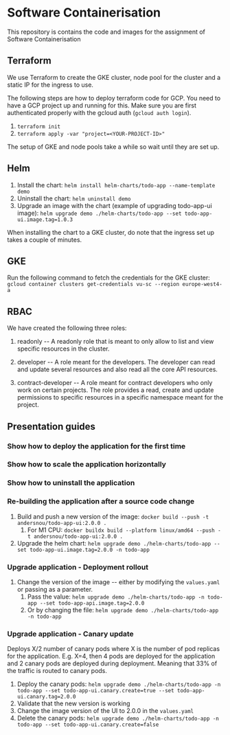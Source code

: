 # Software Containerisation
This repository is contains the code and images for the assignment of Software Containerisation

## Terraform

We use Terraform to create the GKE cluster, node pool for the cluster and a static IP for the ingress to use.

The following steps are how to deploy terraform code for GCP. You need to have a GCP project up and running for this.
Make sure you are first authenticated properly with the gcloud auth (`gcloud auth login`).

1. `terraform init`
2. `terraform apply -var "project=<YOUR-PROJECT-ID>"`

The setup of GKE and node pools take a while so wait until they are set up.

## Helm

1. Install the chart: `helm install helm-charts/todo-app --name-template demo`
2. Uninstall the chart: `helm uninstall demo`
3. Upgrade an image with the chart (example of upgrading todo-app-ui image):
`helm upgrade demo ./helm-charts/todo-app --set todo-app-ui.image.tag=1.0.3`

When installing the chart to a GKE cluster, do note that the ingress set up takes a couple of minutes.

## GKE

Run the following command to fetch the credentials for the GKE cluster:
`gcloud container clusters get-credentials vu-sc --region europe-west4-a `


## RBAC

We have created the following three roles:

1. readonly -- A readonly role that is meant to only allow to list and view specific resources in the cluster.

2. developer -- A role meant for the developers. The developer can read and update several resources and also
read all the core API resources.

3. contract-developer -- A role meant for contract developers who only work on certain projects. The role provides
a read, create and update permissions to specific resources in a specific namespace meant for the project.

   
## Presentation guides

### Show how to deploy the application for the first time

### Show how to scale the application horizontally

### Show how to uninstall the application

### Re-building the application after a source code change

1. Build and push a new version of the image: `docker build --push -t andersnou/todo-app-ui:2.0.0 .`
   1.  For M1 CPU: `docker buildx build --platform linux/amd64 --push -t andersnou/todo-app-ui:2.0.0 .`
2. Upgrade the helm chart: `helm upgrade demo ./helm-charts/todo-app --set todo-app-ui.image.tag=2.0.0 -n todo-app`


### Upgrade application - Deployment rollout

1. Change the version of the image -- either by modifying the `values.yaml` or passing as a parameter.
   1. Pass the value: `helm upgrade demo ./helm-charts/todo-app -n todo-app --set todo-app-api.image.tag=2.0.0`
   2. Or by changing the file: `helm upgrade demo ./helm-charts/todo-app -n todo-app`

### Upgrade application - Canary update

Deploys X/2 number of canary pods where X is the number of pod replicas for the application. E.g.
X=4, then 4 pods are deployed for the application and 2 canary pods are deployed during deployment. Meaning that
33% of the traffic is routed to canary pods.

1. Deploy the canary pods: `helm upgrade demo ./helm-charts/todo-app -n todo-app --set todo-app-ui.canary.create=true --set todo-app-ui.canary.tag=2.0.0`
2. Validate that the new version is working
3. Change the image version of the UI to 2.0.0 in the `values.yaml`
4. Delete the canary pods: `helm upgrade demo ./helm-charts/todo-app -n todo-app --set todo-app-ui.canary.create=false`